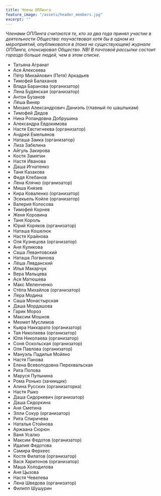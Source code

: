 ```yaml
---
title: Члены ОПЛинга
feature_image: "/assets/header_members.jpg"
excerpt: ""
---
```


*Членами ОПЛинга считаются те, кто за два года принял участие в деятельности Общества: поучаствовал хотя бы в одном из мероприятий, опубликовался в (пока не существующем) журнале ОПЛинга, спонсировал Общество. NB! В почтовой рассылке состоит гораздо больше людей, чем в этом списке.*

- Татьяна Агранат
- Ася Алексеева
- Пётр Михайлович (Петя) Аркадьев
- Тимофей Балаханов
- Влада Баранова (организатор)
- Лена Будянская (организатор)
- Антон Бузанов
- Лёша Виняр
- Михаил Александрович Даниэль (главный по шашлыкам)
- Тимофей Дедов
- Нина Роландовна Добрушина
- Александра Евдокимова
- Настя Евстигнеева (организатор)
- Андрей Емельянов
- Наташа Заика (организатор)
- Лиза Забелина
- Айгуль Закирова
- Костя Замятин
- Настя Иванова
- Даша Игнатенко
- Таня Казакова
- Федя Клебанов
- Лена Клячко (организатор)
- Миша Князев
- Кира Коваленко (организатор)
- Эсекьель Койле (организатор)
- Валерия Колосова
- Тимофей Корнев
- Женя Коровина
- Таня Король
- Юрий Коряков (организатор)
- Наташа Кошелюк
- Настя Крайнова
- Оля Кузнецова (организатор)
- Аня Куликова
- Саша Левантовский
- Наташа Логвинова
- Лёша Лявданский
- Илья Макарчук
- Вера Мальцева
- Ася Матюшева
- Макс Меленченко
- Стёпа Михайлов (организатор)
- Лера Модина
- Саша Монастырская
- Даша Мордашова
- Гарик Мороз
- Максим Мошков
- Мехмет Муслимов
- Кьяра Наккарато (организатор)
- Тая Николаева (организатор)
- Юля Николаева (организатор)
- Соня Оскольская (организатор)
- Оля Павлова (организатор)
- Мануэль Падилья Мойяно
- Настя Панова
- Елена Всеволодовна Перехвальская
- Рита Попова
- Маруся Пупынина
- Рома Ронько (зачинщик)
- Алина Русских (организаторка)
- Настя Рыко
- Даша Сидоркевич (организатор)
- Даша Сидоркина
- Аня Сметина
- Элли Сокур (организатор)
- Рита Спиричева
- Наталья Стойнова
- Аржаана Сюрюн
- Ваня Усалко
- Максим Федотов (организатор)
- Идалия Федотова
- Самира Ферхеес
- Костя Филатов (организатор)
- Вася Харитонов (организатор)
- Маша Холодилова
- Аня Цызова
- Настя Чевелева
- Лена Шведова (организатор)
- Филипп Шушурин
